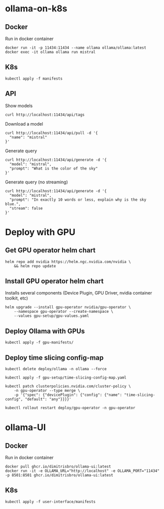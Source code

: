 # ollama-on-k8s

## Docker
Run in docker container
```
docker run -it -p 11434:11434 --name ollama ollama/ollama:latest
docker exec -it ollama ollama run mistral
```

## K8s
```
kubectl apply -f manifests
```

## API
Show models
```
curl http://localhost:11434/api/tags
```

Download a model
```
curl http://localhost:11434/api/pull -d '{
  "name": "mistral"
}'
```

Generate query
```
curl http://localhost:11434/api/generate -d '{
  "model": "mistral",
  "prompt": "What is the color of the sky"
}'
```

Generate query (no streaming)
```
curl http://localhost:11434/api/generate -d '{
  "model": "mistral",
  "prompt": "In exactly 10 words or less, explain why is the sky blue.",
  "stream": false
}'
```

# Deploy with GPU

## Get GPU operator helm chart
```
helm repo add nvidia https://helm.ngc.nvidia.com/nvidia \
    && helm repo update
```

## Install GPU operator helm chart
Installs several components (Device Plugin, GPU Driver, nvidia container toolkit, etc)
```
helm upgrade --install gpu-operator nvidia/gpu-operator \
    --namespace gpu-operator --create-namespace \
    --values gpu-setup/gpu-values.yaml
```

## Deploy Ollama with GPUs
```
kubectl apply -f gpu-manifests/
```

## Deploy time slicing config-map
```
kubectl delete deploy/ollama -n ollama --force

kubectl apply -f gpu-setup/time-slicing-config-map.yaml

kubectl patch clusterpolicies.nvidia.com/cluster-policy \
    -n gpu-operator --type merge \
    -p '{"spec": {"devicePlugin": {"config": {"name": "time-slicing-config", "default": "any"}}}}'

kubectl rollout restart deploy/gpu-operator -n gpu-operator
```

# ollama-UI
## Docker
Run in docker container
```
docker pull ghcr.io/dimitrisbro/ollama-ui:latest
docker run -it -e OLLAMA_URL="http://localhost" -e OLLAMA_PORT="11434" -p 8501:8501 ghcr.io/dimitrisbro/ollama-ui:latest
```

## K8s
```
kubectl apply -f user-interface/manifests
```
